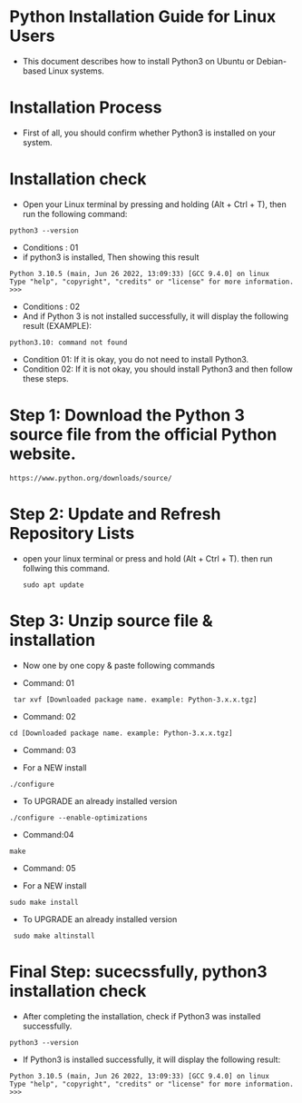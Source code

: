 
# Python Installation Guide for Linux Users

- This document describes how to install Python3 on Ubuntu or Debian-based Linux systems.
 
# Installation Process

- First of all, you should confirm whether Python3 is installed on your system.

# Installation check

- Open your Linux terminal by pressing and holding (Alt + Ctrl + T), then run the following command:
 
 ```
 python3 --version
 
  ```
  
  - Conditions :  01
  - if python3 is installed, Then showing this result

 ```
Python 3.10.5 (main, Jun 26 2022, 13:09:33) [GCC 9.4.0] on linux
Type "help", "copyright", "credits" or "license" for more information.
>>> 

 ```
 - Conditions : 02 
 - And if Python 3 is not installed successfully, it will display the following result (EXAMPLE):
 
  ```
python3.10: command not found
  ```
  
  - Condition 01: If it is okay, you do not need to install Python3.
  - Condition 02: If it is not okay, you should install Python3 and then follow these steps.
    
  
# Step 1: Download the Python 3 source file from the official Python website.
 
 ```
 https://www.python.org/downloads/source/
  ```

 # Step 2: Update and Refresh Repository Lists

- open your linux terminal or press and hold (Alt + Ctrl + T). then run follwing this command.

  ```
  sudo apt update
  ```
  
 # Step 3: Unzip source file & installation
 
 - Now one by one copy & paste following commands
 
 - Command: 01
 ```
  tar xvf [Downloaded package name. example: Python-3.x.x.tgz]
  ```
  - Command: 02
  ```
  cd [Downloaded package name. example: Python-3.x.x.tgz]
  ```
  - Command: 03
    
  - For a NEW install
    
  ```
  ./configure
  ```

  - To UPGRADE an already installed version

   ```
  ./configure --enable-optimizations
  
  ```
 
  - Command:04

  ```
  make
  
  ```

  - Command: 05
    

  - For a NEW install
 
  ```
  sudo make install

  ```

  - To UPGRADE an already installed version

  ```
   sudo make altinstall
 
  ```
     

# Final Step: sucecssfully, python3 installation check

- After completing the installation, check if Python3 was installed successfully.

 ```
 python3 --version
 
  ```

- If Python3 is installed successfully, it will display the following result:

 ```
Python 3.10.5 (main, Jun 26 2022, 13:09:33) [GCC 9.4.0] on linux
Type "help", "copyright", "credits" or "license" for more information.
>>> 

 ```

